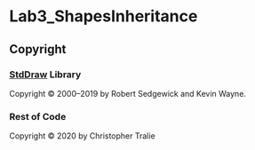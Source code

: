 # Lab3_ShapesInheritance

## Copyright

### <a href = "https://algs4.cs.princeton.edu/code/javadoc/edu/princeton/cs/algs4/StdDraw.html">StdDraw</a> Library
Copyright &copy; 2000&ndash;2019 by Robert Sedgewick and Kevin Wayne.

### Rest of Code
Copyright &copy; 2020 by Christopher Tralie
